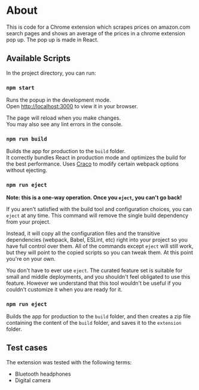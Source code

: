 # About

This is code for a Chrome extension which scrapes prices on amazon.com search pages and shows an average of the prices in a chrome extension pop up.
The pop up is made in React.
## Available Scripts

In the project directory, you can run:

### `npm start`

Runs the popup in the development mode.\
Open [http://localhost:3000](http://localhost:3000) to view it in your browser.

The page will reload when you make changes.\
You may also see any lint errors in the console.

### `npm run build`

Builds the app for production to the `build` folder.\
It correctly bundles React in production mode and optimizes the build for the best performance.
Uses [Craco](https://github.com/dilanx/craco) to modify certain webpack options without ejecting.

### `npm run eject`

**Note: this is a one-way operation. Once you `eject`, you can't go back!**

If you aren't satisfied with the build tool and configuration choices, you can `eject` at any time. This command will remove the single build dependency from your project.

Instead, it will copy all the configuration files and the transitive dependencies (webpack, Babel, ESLint, etc) right into your project so you have full control over them. All of the commands except `eject` will still work, but they will point to the copied scripts so you can tweak them. At this point you're on your own.

You don't have to ever use `eject`. The curated feature set is suitable for small and middle deployments, and you shouldn't feel obligated to use this feature. However we understand that this tool wouldn't be useful if you couldn't customize it when you are ready for it.

### `npm run eject`

Builds the app for production to the `build` folder, and then creates a zip file containing the content of the `build` folder, and saves it to the `extension` folder.
## Test cases

The extension was tested with the following terms:
- Bluetooth headphones
- Digital camera